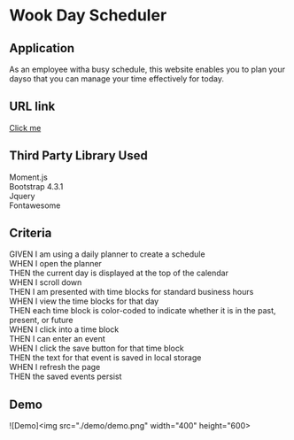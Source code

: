 # Wook Day Scheduler

## Application
As an employee witha busy schedule, this website enables you to plan your dayso that you can manage your time effectively for today.

## URL link
[Click me](https://garychen513.github.io/dayScheduler/)

## Third Party Library Used
Moment.js <br />
Bootstrap 4.3.1 <br />
Jquery <br />
Fontawesome <br />


## Criteria 
GIVEN I am using a daily planner to create a schedule <br />
WHEN I open the planner <br />
THEN the current day is displayed at the top of the calendar <br />
WHEN I scroll down <br />
THEN I am presented with time blocks for standard business hours <br />
WHEN I view the time blocks for that day <br />
THEN each time block is color-coded to indicate whether it is in the past, present, or future <br />
WHEN I click into a time block <br />
THEN I can enter an event <br />
WHEN I click the save button for that time block <br />
THEN the text for that event is saved in local storage <br />
WHEN I refresh the page <br />
THEN the saved events persist <br />

## Demo

![Demo]<img src="./demo/demo.png" width="400" height="600>

